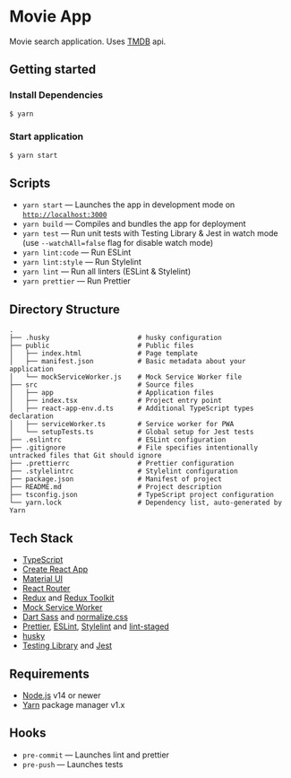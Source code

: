 # Movie App

Movie search application. Uses [TMDB](https://www.themoviedb.org/documentation/api) api. 

## Getting started

### Install Dependencies

```bash
$ yarn
```

### Start application

```bash
$ yarn start
```

## Scripts

- `yarn start` — Launches the app in development mode on [`http://localhost:3000`](http://localhost:3000/)
- `yarn build` — Compiles and bundles the app for deployment
- `yarn test` — Run unit tests with Testing Library & Jest in watch mode (use `--watchAll=false` flag for disable watch mode)
- `yarn lint:code` — Run ESLint
- `yarn lint:style` — Run Stylelint
- `yarn lint` — Run all linters (ESLint & Stylelint)
- `yarn prettier` — Run Prettier

## Directory Structure

    .
    ├── .husky                      # husky configuration
    ├── public                      # Public files
    │   ├── index.html              # Page template
    │   ├── manifest.json           # Basic metadata about your application
    │   └── mockServiceWorker.js    # Mock Service Worker file
    ├── src                         # Source files
    │   ├── app                     # Application files
    │   ├── index.tsx               # Project entry point
    │   ├── react-app-env.d.ts      # Additional TypeScript types declaration
    │   ├── serviceWorker.ts        # Service worker for PWA
    │   └── setupTests.ts           # Global setup for Jest tests
    ├── .eslintrc                   # ESLint configuration
    ├── .gitignore                  # File specifies intentionally untracked files that Git should ignore
    ├── .prettierrc                 # Prettier configuration
    ├── .stylelintrc                # Stylelint configuration
    ├── package.json                # Manifest of project
    ├── README.md                   # Project description
    ├── tsconfig.json               # TypeScript project configuration
    └── yarn.lock                   # Dependency list, auto-generated by Yarn

## Tech Stack

- [TypeScript](https://www.typescriptlang.org/)
- [Create React App](https://create-react-app.dev/)
- [Material UI](https://material-ui.com/)
- [React Router](https://reactrouter.com/)
- [Redux](https://redux.js.org/) and [Redux Toolkit](https://redux-toolkit.js.org/)
- [Mock Service Worker](https://mswjs.io/)
- [Dart Sass](https://sass-lang.com/) and [normalize.css](https://github.com/necolas/normalize.css)
- [Prettier](https://prettier.io/), [ESLint](https://eslint.org/), [Stylelint](https://stylelint.io/) and [lint-staged](https://github.com/okonet/lint-staged)
- [husky](https://typicode.github.io/husky/)
- [Testing Library](https://testing-library.com/) and [Jest](https://jestjs.io/)

## Requirements

-   [Node.js](https://nodejs.org/) v14 or newer
-   [Yarn](https://yarnpkg.com/) package manager v1.x

## Hooks

- `pre-commit` — Launches lint and prettier
- `pre-push` — Launches tests
